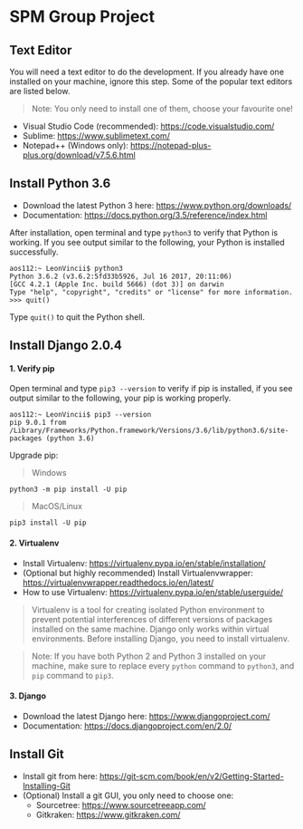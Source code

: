 # SPM Group Project

## Text Editor
You will need a text editor to do the development. If you already have one installed on your machine, ignore this step. Some of the popular text editors are listed below.

> Note: You only need to install one of them, choose your favourite one!

* Visual Studio Code (recommended): https://code.visualstudio.com/
* Sublime: https://www.sublimetext.com/
* Notepad++ (Windows only): https://notepad-plus-plus.org/download/v7.5.6.html

## Install Python 3.6
* Download the latest Python 3 here: https://www.python.org/downloads/
* Documentation: https://docs.python.org/3.5/reference/index.html

After installation, open terminal and type `python3` to verify that Python is working. If you see output similar to the following, your Python is installed successfully.
```
aos112:~ LeonVincii$ python3
Python 3.6.2 (v3.6.2:5fd33b5926, Jul 16 2017, 20:11:06) 
[GCC 4.2.1 (Apple Inc. build 5666) (dot 3)] on darwin
Type "help", "copyright", "credits" or "license" for more information.
>>> quit()
```
Type `quit()` to quit the Python shell.

## Install Django 2.0.4

#### 1. Verify pip
Open terminal and type `pip3 --version` to verify if pip is installed, if you see output similar to the following, your pip is working properly.
```
aos112:~ LeonVincii$ pip3 --version
pip 9.0.1 from /Library/Frameworks/Python.framework/Versions/3.6/lib/python3.6/site-packages (python 3.6)
```
Upgrade pip:

> Windows

```
python3 -m pip install -U pip
```

> MacOS/Linux

```
pip3 install -U pip
```

#### 2. Virtualenv
* Install Virtualenv: https://virtualenv.pypa.io/en/stable/installation/
* (Optional but highly recommended) Install Virtualenvwrapper: https://virtualenvwrapper.readthedocs.io/en/latest/
* How to use Virtualenv: https://virtualenv.pypa.io/en/stable/userguide/

> Virtualenv is a tool for creating isolated Python environment to prevent potential interferences of different versions of packages installed on the same machine. Django only works within virtual environments. Before installing Django, you need to install virtualenv.

> Note: If you have both Python 2 and Python 3 installed on your machine, make sure to replace every `python` command to `python3`, and `pip` command to `pip3`.

#### 3. Django
* Download the latest Django here: https://www.djangoproject.com/
* Documentation: https://docs.djangoproject.com/en/2.0/

## Install Git
* Install git from here: https://git-scm.com/book/en/v2/Getting-Started-Installing-Git
* (Optional) Install a git GUI, you only need to choose one:
    * Sourcetree: https://www.sourcetreeapp.com/
    * Gitkraken: https://www.gitkraken.com/

